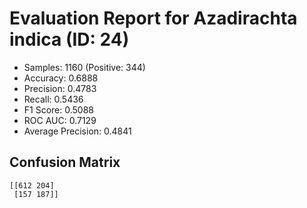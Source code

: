# Evaluation Report for Azadirachta indica (ID: 24)
- Samples: 1160 (Positive: 344)
- Accuracy: 0.6888
- Precision: 0.4783
- Recall: 0.5436
- F1 Score: 0.5088
- ROC AUC: 0.7129
- Average Precision: 0.4841

## Confusion Matrix
```
[[612 204]
 [157 187]]
```
